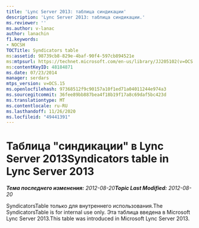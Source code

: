 ```yaml
---
title: 'Lync Server 2013: таблица синдикации'
description: 'Lync Server 2013: таблица синдикации.'
ms.reviewer: ''
ms.author: v-lanac
author: lanachin
f1.keywords:
- NOCSH
TOCTitle: Syndicators table
ms:assetid: 98739cb8-829e-4baf-90f4-597cb894521e
ms:mtpsurl: https://technet.microsoft.com/en-us/library/JJ205102(v=OCS.15)
ms:contentKeyID: 48184871
ms.date: 07/23/2014
manager: serdars
mtps_version: v=OCS.15
ms.openlocfilehash: 97368512f9c90157a10f1ed71a04011244e974a3
ms.sourcegitcommit: 36fee89bb887bea4f18b19f17a8c69daf5bc423d
ms.translationtype: MT
ms.contentlocale: ru-RU
ms.lasthandoff: 11/26/2020
ms.locfileid: "49441391"
---
```

# <a name="syndicators-table-in-lync-server-2013"></a><span data-ttu-id="b492e-103">Таблица "синдикации" в Lync Server 2013</span><span class="sxs-lookup"><span data-stu-id="b492e-103">Syndicators table in Lync Server 2013</span></span>

<div data-xmlns="http://www.w3.org/1999/xhtml">

<div class="topic" data-xmlns="http://www.w3.org/1999/xhtml" data-msxsl="urn:schemas-microsoft-com:xslt" data-cs="https://msdn.microsoft.com/">

<div data-asp="https://msdn2.microsoft.com/asp">



</div>

<div id="mainSection">

<div id="mainBody"><span data-ttu-id="b492e-104">

<span> </span></span><span class="sxs-lookup"><span data-stu-id="b492e-104">

<span> </span></span></span>

<span data-ttu-id="b492e-105">_**Тема последнего изменения:** 2012-08-20_</span><span class="sxs-lookup"><span data-stu-id="b492e-105">_**Topic Last Modified:** 2012-08-20_</span></span>

<span data-ttu-id="b492e-106">SyndicatorsTable только для внутреннего использования.</span><span class="sxs-lookup"><span data-stu-id="b492e-106">The SyndicatorsTable is for internal use only.</span></span> <span data-ttu-id="b492e-107">Эта таблица введена в Microsoft Lync Server 2013.</span><span class="sxs-lookup"><span data-stu-id="b492e-107">This table was introduced in Microsoft Lync Server 2013.</span></span>

<span data-ttu-id="b492e-108"></div>

<span> </span>

</div>

</div>

</span><span class="sxs-lookup"><span data-stu-id="b492e-108"></div>

<span> </span>

</div>

</div>

</span></span></div>


